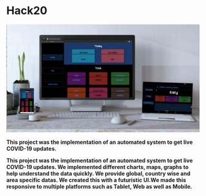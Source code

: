 # Hack20

![Test Image 1](Hack20.jpeg)

**This project was the implementation of an automated system to get live COVID-19 updates.**

**This project was the implementation of an automated system to get live COVID-19 updates. We implemented different charts, maps, graphs to help understand the data quickly. We provide global, country wise and area specific datas. We created this with a futuristic UI.We made this responsive to multiple platforms such as Tablet, Web as well as Mobile.**
